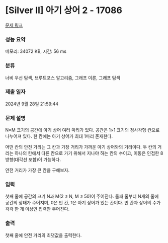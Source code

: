 # [Silver II] 아기 상어 2 - 17086 

[문제 링크](https://www.acmicpc.net/problem/17086) 

### 성능 요약

메모리: 34072 KB, 시간: 56 ms

### 분류

너비 우선 탐색, 브루트포스 알고리즘, 그래프 이론, 그래프 탐색

### 제출 일자

2024년 9월 28일 21:59:44

### 문제 설명

<p>N×M 크기의 공간에 아기 상어 여러 마리가 있다. 공간은 1×1 크기의 정사각형 칸으로 나누어져 있다. 한 칸에는 아기 상어가 최대 1마리 존재한다.</p>

<p>어떤 칸의 안전 거리는 그 칸과 가장 거리가 가까운 아기 상어와의 거리이다. 두 칸의 거리는 하나의 칸에서 다른 칸으로 가기 위해서 지나야 하는 칸의 수이고, 이동은 인접한 8방향(대각선 포함)이 가능하다.</p>

<p>안전 거리가 가장 큰 칸을 구해보자. </p>

### 입력 

 <p>첫째 줄에 공간의 크기 N과 M(2 ≤ N, M ≤ 50)이 주어진다. 둘째 줄부터 N개의 줄에 공간의 상태가 주어지며, 0은 빈 칸, 1은 아기 상어가 있는 칸이다. 빈 칸과 상어의 수가 각각 한 개 이상인 입력만 주어진다.</p>

### 출력 

 <p>첫째 줄에 안전 거리의 최댓값을 출력한다.</p>

